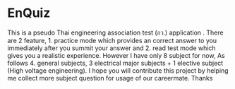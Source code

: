 # EnQuiz

This is a pseudo Thai engineering association test (กว.) application . There are 2 feature, 1. practice mode which provides an correct answer to you immediately after you summit your answer and 2. read test mode which gives you a realistic experience. However I have only 8 subject for now, As follows 4. general subjects, 3 electrical major subjects + 1 elective subject (High voltage engineering). I hope you will contribute this project by helping me collect more subject question for usage of our careermate. Thanks  
